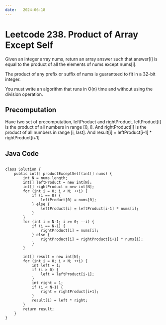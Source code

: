 ```yaml
---
date:   2024-06-18
---
```


# Leetcode 238. Product of Array Except Self
Given an integer array nums, return an array answer such that answer[i] is equal to the product of all the elements of nums except nums[i].

The product of any prefix or suffix of nums is guaranteed to fit in a 32-bit integer.

You must write an algorithm that runs in O(n) time and without using the division operation.

## Precomputation
Have two set of precomputation, leftProduct and rightProduct. leftProduct[i] is the product of all numbers in range [0, i]. And rightProduct[i] is the product of all numbers in range [i, last].
And result[i] = leftProduct[i-1] * rightProduct[i+1]

## Java Code
<pre>
<code>
class Solution {
    public int[] productExceptSelf(int[] nums) {
        int N = nums.length;
        int[] leftProduct = new int[N];
        int[] rightProduct = new int[N];
        for (int i = 0; i < N; ++i) {
            if (i == 0) {
                leftProduct[0] = nums[0];
            } else {
                leftProduct[i] = leftProduct[i-1] * nums[i];
            }
        }
        for (int i = N-1; i >= 0; --i) {
            if (i == N-1) {
                rightProduct[i] = nums[i];
            } else {
                rightProduct[i] = rightProduct[i+1] * nums[i];
            }
        }

        int[] result = new int[N];
        for (int i = 0; i < N; ++i) {
            int left = 1;
            if (i > 0) {
                left = leftProduct[i-1];
            }
            int right = 1;
            if (i < N-1) {
                right = rightProduct[i+1];
            }
            result[i] = left * right;
        }
        return result;
    }
}
</code>
</pre>